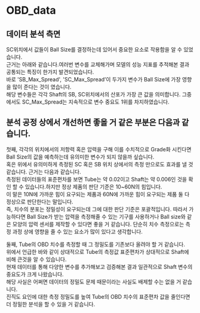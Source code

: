 # OBD_data

## 데이터 분석 측면 <BR>
SC위치에서 값들이 Ball Size를 결정하는데 있어서 중요한 요소로 작용함을 알 수 있었습니다. <BR>
근거는 아래와 같습니다.여러번 변수를 교체해가며 모델의 성능 지표를 추적해본 결과 공통되는 특징이 한가지 발견되었습니다. <BR>
바로 'SB_Max_Spread', 'SC_Max_Spread’이 두가지 변수가 Ball Size에 가장 영향을 많이 준다는 것이 였습니다. <BR>
해당 변수들은 각각 Shaft의 SB, SC위치에서의 산포가 가장 큰 값을 의미합니다. 그중에서도 SC_Max_Spread는 지속적으로 변수 중요도 1위를 차지하였습니다. <BR>


## 분석 공정 상에서 개선하면 좋을 거 같은 부분은 다음과 같습니다. <BR>
첫째, 각각의 위치에서의 저항력 혹은 압력을 구해 이를 수치적으로 Grade화 시킨다면 Ball Size의 값을 예측하는데 유의미한 변수가 되지 않을까 싶습니다.  <BR>
혹은 위에서 유의미하게 측정된 SC 혹은 SB 위치 상에서의 측정 만으로도 효과를 낼 것 같습니다. 근거는 다음과 같습니다. <BR>
측정된 데이터들의 표준편차를 보면 Tube는 약 0.02이고 Shaft는 약 0.006인 것을 확인 할 수 있습니다.하지만 정상 제품의 판단 기준은 10~60N의 힘입니다. <BR>
이 말은 10N에 가까운 힘이 요구되는 제품과 60N에 가까운 힘이 요구되는 제품 둘 다 정상으로 판단한다는 말입니다.  <BR>
즉, 치수의 분포는 정밀성이 요구되는데 그에 대한 판단 기준은 포괄적입니다. 따라서 가능하다면 Ball Size가 받는 압력을 측정해줄 수 있는 기구를 사용하거나 Ball size와 같은 모양의 압력 센서를 제작할 수 있다면 좋을 거 같습니다. 단순히 치수 측정으로는 측정 과정 상에 영향을 줄 수 있는 요소가 많이 있다고 생각합니다. <BR>

둘째, Tube의 OBD 치수를 측정할 때 그 정밀도를 기존보다 올려야 할 거 같습니다. <BR>
위에서 언급한 바와 같이 상대적으로 Tube의 측정값 표준편차가 상대적으로 Shaft에 비해 큰것을 알 수 있습니다.  <BR>
현재 데이터를 통해 다양한 변수를 추가해보고 검증해본 결과 일관적으로 Shaft 변수의 중요도가 크게 나왔습니다.  <BR>
해당 사실은 어쩌면 데이터의 정밀도 문제 때문이라는 사실도 배제할 수는 없을 거 같습니다. <BR>
진직도 요인에 대한 측정 정밀도를 높여 Tube의 OBD 치수의 표준편차 값을 줄인다면 더 정밀한 분석을 할 수 있을 거 같습니다.
